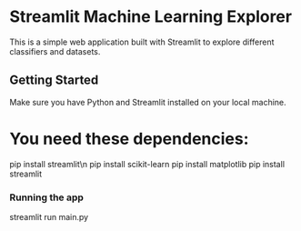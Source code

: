 # Streamlit Machine Learning Explorer

This is a simple web application built with Streamlit to explore different classifiers and datasets.

## Getting Started

Make sure you have Python and Streamlit installed on your local machine.

# You need these dependencies:

pip install streamlit\n
pip install scikit-learn
pip install matplotlib
pip install streamlit

### Running the app
streamlit run main.py
